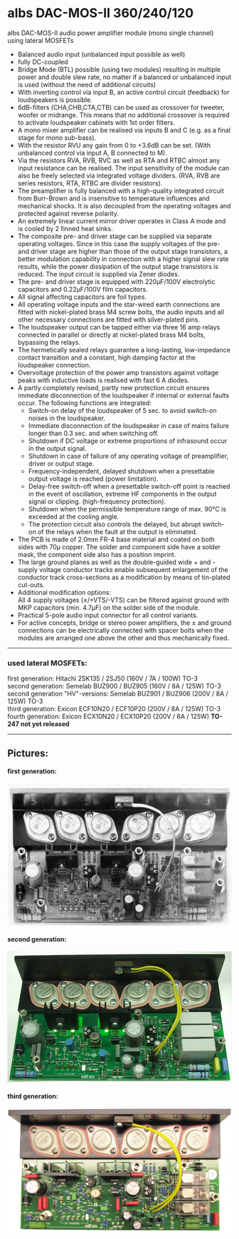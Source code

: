 
# albs DAC-MOS-II 360/240/120

albs DAC-MOS-II audio power amplifier module (mono single channel)  
using lateral MOSFETs
* Balanced audio input (unbalanced input possible as well)  
* fully DC-coupled  
* Bridge Mode (BTL) possible (using two modules) resulting in multiple power and double slew rate, no matter if a balanced or unbalanced input is used (without the need of additional circuits)  
* With inverting control via input B, an active control circuit (feedback) for loudspeakers is possible.  
* 6dB-filters (CHA,CHB,CTA,CTB) can be used as crossover for tweeter, woofer or midrange. This means that no additional crossover is required to activate loudspeaker cabinets with 1st order filters.  
* A mono mixer amplifier can be realised via inputs B and C (e.g. as a final stage for mono sub-bass).  
* With the resistor RVU any gain from 0 to +3.6dB can be set. (With unbalanced control via input A, B connected to M).  
* Via the resistors RVA, RVB, RVC as well as RTA and RTBC almost any input resistance can be realised. The input sensitivity of the module can also be freely selected via integrated voltage dividers. (RVA, RVB are series resistors, RTA, RTBC are divider resistors).  
* The preamplifier is fully balanced with a high-quality integrated circuit from Burr-Brown and is insensitive to temperature influences and mechanical shocks. It is also decoupled from the operating voltages and protected against reverse polarity.  
* An extremely linear current mirror driver operates in Class A mode and is cooled by 2 finned heat sinks.  
* The composite pre- and driver stage can be supplied via separate operating voltages. Since in this case the supply voltages of the pre- and driver stage are higher than those of the output stage transistors, a better modulation capability in connection with a higher signal slew rate results, while the power dissipation of the output stage transistors is reduced. The input circuit is supplied via Zener diodes.  
* The pre- and driver stage is equipped with 220µF/100V electrolytic capacitors and 0.22µF/100V film capacitors.  
* All signal affecting capacitors are foil types.  
* All operating voltage inputs and the star-wired earth connections are fitted with nickel-plated brass M4 screw bolts, the audio inputs and all other necessary connections are fitted with silver-plated pins.  
* The loudspeaker output can be tapped either via three 16 amp relays connected in parallel or directly at nickel-plated brass M4 bolts, bypassing the relays.  
* The hermetically sealed relays guarantee a long-lasting, low-impedance contact transition and a constant, high damping factor at the loudspeaker connection.  
* Overvoltage protection of the power amp transistors against voltage peaks with inductive loads is realised with fast 6 A diodes.  
* A partly completely revised, partly new protection circuit ensures immediate disconnection of the loudspeaker if internal or external faults occur. The following functions are integrated:  
    * Switch-on delay of the loudspeaker of 5 sec. to avoid switch-on noises in the loudspeaker.  
    * Immediate disconnection of the loudspeaker in case of mains failure longer than 0.3 sec. and when switching off.  
    * Shutdown if DC voltage or extreme proportions of infrasound occur in the output signal.  
    * Shutdown in case of failure of any operating voltage of preamplifier, driver or output stage.  
    * Frequency-independent, delayed shutdown when a presettable output voltage is reached (power limitation).  
    * Delay-free switch-off when a presettable switch-off point is reached in the event of oscillation, extreme HF components in the output signal or clipping. (high-frequency protection).  
    * Shutdown when the permissible temperature range of max. 90°C is exceeded at the cooling angle.  
    * The protection circuit also controls the delayed, but abrupt switch-on of the relays when the fault at the output is eliminated.  
* The PCB is made of 2.0mm FR-4 base material and coated on both sides with 70µ copper. The solder and component side have a solder mask, the component side also has a position imprint.  
* The large ground planes as well as the double-guided wide + and - supply voltage conductor tracks enable subsequent enlargement of the conductor track cross-sections as a modification by means of tin-plated cut-outs.  
* Additional modification options:  
All 4 supply voltages (±/+VTS/-VTS) can be filtered against ground with MKP capacitors (min. 4.7µF) on the solder side of the module.  
* Practical 5-pole audio input connector for all control variants.  
* For active concepts, bridge or stereo power amplifiers, the ± and ground connections can be electrically connected with spacer bolts when the modules are arranged one above the other and thus mechanically fixed.  

----

### used lateral MOSFETs:  
first generation: Hitachi 2SK135 / 2SJ50 (160V / 7A / 100W) TO-3  
second generation: Semelab BUZ900 / BUZ905 (160V / 8A / 125W) TO-3  
second generation "HV"-versions: Semelab BUZ901 / BUZ906 (200V / 8A / 125W) TO-3  
third generation: Exicon ECF10N20 / ECF10P20 (200V / 8A / 125W) TO-3  
fourth generation: Exicon ECX10N20 / ECX10P20 (200V / 8A / 125W) **TO-247  not yet released**  

----

## Pictures:
#### first generation:  
<img src="/Pics/old/albs_DAC-MOS_II_2SK135_top_BW.jpg">  
  
  
#### second generation:   
<img src="/Pics/old/Albs_DAC-MOS_360__BUZ900_5.jpg">
  
  
#### third generation:   
<img src="/Pics/Albs_DAC-MOS_360__Exicon_2.jpg">


